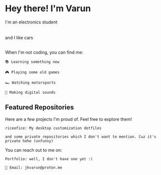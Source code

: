 # Hey there! I'm Varun
I'm an electronics student
<br>
<br>
<br>and I like cars
<br>
<br>

When I'm not coding, you can find me:

    📚 Learning something new

    🎮 Playing some old games

    🏎 Watching motorsports

    🎹 Making digital sounds

## Featured Repositories

Here are a few projects I'm proud of. Feel free to explore them!

    riceofice: My desktop customization dotfiles

    and some private repositories which I don't want to mention. Cuz it's private hehe (unfunny)

You can reach out to me on:

    Portfolio: well, I don't have one yet :(

    📧 Email: jkvarun@proton.me
